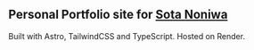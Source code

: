 ## Personal Portfolio site for [Sota Noniwa](https://comforting-gecko-671eba.netlify.app/)

Built with Astro, TailwindCSS and TypeScript.
Hosted on Render.
